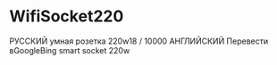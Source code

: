 # WifiSocket220
 РУССКИЙ умная розетка 220w18 / 10000 АНГЛИЙСКИЙ Перевести вGoogleBing smart socket 220w
